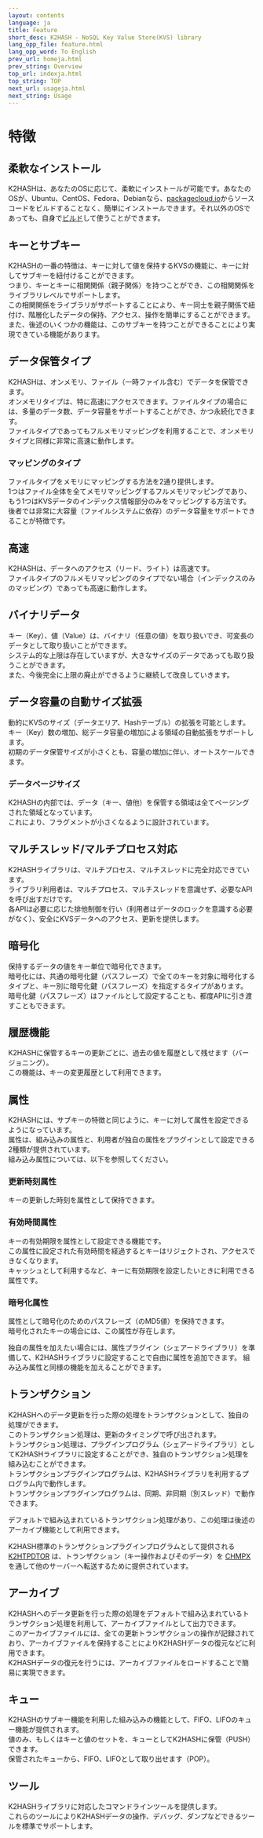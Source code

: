 ```yaml
---
layout: contents
language: ja
title: Feature
short_desc: K2HASH - NoSQL Key Value Store(KVS) library
lang_opp_file: feature.html
lang_opp_word: To English
prev_url: homeja.html
prev_string: Overview
top_url: indexja.html
top_string: TOP
next_url: usageja.html
next_string: Usage
---
```


# 特徴

## 柔軟なインストール
K2HASHは、あなたのOSに応じて、柔軟にインストールが可能です。あなたのOSが、Ubuntu、CentOS、Fedora、Debianなら、[packagecloud.io](https://packagecloud.io/antpickax/stable)からソースコードをビルドすることなく、簡単にインストールできます。それ以外のOSであっても、自身で[ビルド](https://k2hash.antpick.ax/buildja.html)して使うことができます。

## キーとサブキー
K2HASHの一番の特徴は、キーに対して値を保持するKVSの機能に、キーに対してサブキーを紐付けることができます。  
つまり、キーとキーに相関関係（親子関係）を持つことができ、この相関関係をライブラリレベルでサポートします。  
この相関関係をライブラリがサポートすることにより、キー同士を親子関係で紐付け、階層化したデータの保持、アクセス、操作を簡単にすることができます。  
また、後述のいくつかの機能は、このサブキーを持つことができることにより実現できている機能があります。

## データ保管タイプ
K2HASHは、オンメモリ、ファイル（一時ファイル含む）でデータを保管できます。  
オンメモリタイプは、特に高速にアクセスできます。ファイルタイプの場合には、多量のデータ数、データ容量をサポートすることができ、かつ永続化できます。  
ファイルタイプであってもフルメモリマッピングを利用することで、オンメモリタイプと同様に非常に高速に動作します。

### マッピングのタイプ
ファイルタイプをメモリにマッピングする方法を2通り提供します。  
1つはファイル全体を全てメモリマッピングするフルメモリマッピングであり、もう1つはKVSデータのインデックス情報部分のみをマッピングする方法です。  
後者では非常に大容量（ファイルシステムに依存）のデータ容量をサポートできることが特徴です。

## 高速
K2HASHは、データへのアクセス（リード、ライト）は高速です。  
ファイルタイプのフルメモリマッピングのタイプでない場合（インデックスのみのマッピング）であっても高速に動作します。

## バイナリデータ
キー（Key）、値（Value）は、バイナリ（任意の値）を取り扱いでき、可変長のデータとして取り扱いことができます。  
システム的な上限は存在していますが、大きなサイズのデータであっても取り扱うことができます。  
また、今後完全に上限の廃止ができるように継続して改良していきます。

## データ容量の自動サイズ拡張
動的にKVSのサイズ（データエリア、Hashテーブル）の拡張を可能とします。  
キー（Key）数の増加、総データ容量の増加による領域の自動拡張をサポートします。  
初期のデータ保管サイズが小さくとも、容量の増加に伴い、オートスケールできます。

### データページサイズ
K2HASHの内部では、データ（キー、値他）を保管する領域は全てページングされた領域となっています。  
これにより、フラグメントが小さくなるように設計されています。
 
## マルチスレッド/マルチプロセス対応
K2HASHライブラリは、マルチプロセス、マルチスレッドに完全対応できています。  
ライブラリ利用者は、マルチプロセス、マルチスレッドを意識せず、必要なAPIを呼び出すだけです。  
各APIは必要に応じた排他制御を行い（利用者はデータのロックを意識する必要がなく）、安全にKVSデータへのアクセス、更新を提供します。

## 暗号化
保持するデータの値をキー単位で暗号化できます。  
暗号化には、共通の暗号化鍵（パスフレーズ）で全てのキーを対象に暗号化するタイプと、キー別に暗号化鍵（パスフレーズ）を指定するタイプがあります。  
暗号化鍵（パスフレーズ）はファイルとして設定することも、都度APIに引き渡すこともできます。

## 履歴機能
K2HASHに保管するキーの更新ごとに、過去の値を履歴として残せます（バージョニング）。  
この機能は、キーの変更履歴として利用できます。

## 属性
K2HASHには、サブキーの特徴と同じように、キーに対して属性を設定できるようになっています。  
属性は、組み込みの属性と、利用者が独自の属性をプラグインとして設定できる2種類が提供されています。  
組み込み属性については、以下を参照してください。

### 更新時刻属性
キーの更新した時刻を属性として保持できます。

### 有効時間属性
キーの有効期限を属性として設定できる機能です。  
この属性に設定された有効時間を経過するとキーはリジェクトされ、アクセスできなくなります。  
キャッシュとして利用するなど、キーに有効期限を設定したいときに利用できる属性です。

### 暗号化属性
属性として暗号化のためのパスフレーズ（のMD5値）を保持できます。  
暗号化されたキーの場合には、この属性が存在します。

独自の属性を加えたい場合には、属性プラグイン（シェアードライブラリ）を準備して、K2HASHライブラリに設定することで自由に属性を追加できます。
組み込み属性と同様の機能を加えることができます。

## トランザクション
K2HASHへのデータ更新を行った際の処理をトランザクションとして、独自の処理ができます。  
このトランザクション処理は、更新のタイミングで呼び出されます。  
トランザクション処理は、プラグインプログラム（シェアードライブラリ）としてK2HASHライブラリに設定することができ、独自のトランザクション処理を組み込むことができます。  
トランザクションプラグインプログラムは、K2HASHライブラリを利用するプログラム内で動作します。  
トランザクションプラグインプログラムは、同期、非同期（別スレッド）で動作できます。

デフォルトで組み込まれているトランザクション処理があり、この処理は後述のアーカイブ機能として利用できます。

K2HASH標準のトランザクションプラグインプログラムとして提供される [K2HTPDTOR](https://k2htpdtor.antpick.ax/indexja.html) は、トランザクション（キー操作およびそのデータ）を [CHMPX](https://chmpx.antpick.ax/indexja.html) を通して他のサーバーへ転送するために提供されています。

## アーカイブ
K2HASHへのデータ更新を行った際の処理をデフォルトで組み込まれているトランザクション処理を利用して、アーカイブファイルとして出力できます。  
このアーカイブファイルには、全ての更新トランザクションの操作が記録されており、アーカイブファイルを保持することによりK2HASHデータの復元などに利用できます。  
K2HASHデータの復元を行うには、アーカイブファイルをロードすることで簡易に実現できます。

## キュー
K2HASHのサブキー機能を利用した組み込みの機能として、FIFO、LIFOのキュー機能が提供されます。  
値のみ、もしくはキーと値のセットを、キューとしてK2HASHに保管（PUSH）できます。  
保管されたキューから、FIFO、LIFOとして取り出せます（POP）。

## ツール
K2HASHライブラリに対応したコマンドラインツールを提供します。  
これらのツールによりK2HASHデータの操作、デバッグ、ダンプなどできるツールを標準でサポートします。
